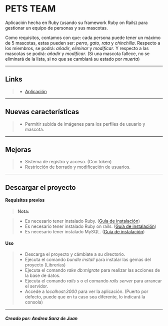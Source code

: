 PETS TEAM
=

Aplicación  hecha en Ruby (usando su framework Ruby on Rails) para gestionar un equipo de personas y sus mascotas.

Como requisitos, contamos con que: cada persona puede tener un máximo de 5 mascotas, estas pueden ser: *perro*, *gato*, *rata* y *chinchilla*.
Respecto a los miembros, se podrá: *añadir*, *eliminar* y *modificar*. Y respecto a las mascotas se podrá: *añadir* y *modificar*. (Si una mascota fallece, no se eliminará de la lista, si no que se cambiará su estado por *muerta*)

----------

Links
-------------

> - [Aplicación]()

----------

Nuevas características
-------------
>- Permitir subida de imágenes para los perfiles de usuario y mascota.

----------

Mejoras
----------
>- Sistema de registro y acceso. (Con token)
>- Restricción de borrado y modificación de usuarios.

----------

Descargar el proyecto
-
#### **Requisitos previos**

> **Nota:**

> - Es necesario tener instalado Ruby.  ([Guía de instalación](https://www.ruby-lang.org/es/documentation/installation/))
> - Es necesario tener instalado Ruby on rails. ([Guía de instalación](http://rubyonrails.org.es/instala.html))
> - Es necesario tener instalado MySQL. ([Guía de instalación](https://dev.mysql.com/doc/refman/5.7/en/installing.html))

#### **Uso**

>- Descarga el proyecto y cámbiate a su directorio.
>- Ejecuta el comando *bundle install* para instalar las gemas del proyecto (Librerías)
>- Ejecuta el comando *rake db:migrate* para realizar las acciones de la base de datos.
>- Ejecuta el comando *rails s* o el comando *rails server* para arrancar el servidor.
>- Accede a *localhost:3000* para ver la aplicación. (Puerto por defecto, puede que en tu caso sea diferente, lo indicará la consola)

----------

##### Creado por: Andrea Sanz de Juan
